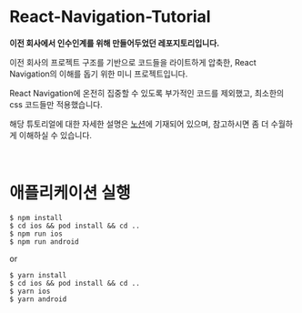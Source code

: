 # React-Navigation-Tutorial

<b>이전 회사에서 인수인계를 위해 만들어두었던 레포지토리입니다.</b>

이전 회사의 프로젝트 구조를 기반으로 코드들을 라이트하게 압축한, React Navigation의 이해를 돕기 위한 미니 프로젝트입니다. 

React Navigation에 온전히 집중할 수 있도록 부가적인 코드를 제외했고, 최소한의 css 코드들만 적용했습니다.

해당 튜토리얼에 대한 자세한 설명은 <a href="https://www.notion.so/3-React-Native-React-Navigation-d761f16944d44a2387122f74ad234e04">노션</a>에 기재되어 있으며, 참고하시면 좀 더 수월하게 이해하실 수 있습니다.

<br />

# 애플리케이션 실행

```
$ npm install
$ cd ios && pod install && cd ..
$ npm run ios
$ npm run android
```

or

```
$ yarn install
$ cd ios && pod install && cd ..
$ yarn ios
$ yarn android
```
